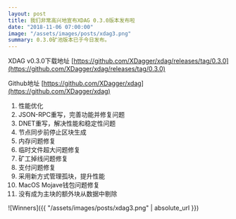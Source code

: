 ```yaml
---
layout: post
title: 我们非常高兴地宣布XDAG 0.3.0版本发布啦
date: "2018-11-06 07:00:00"
image: "/assets/images/posts/xdag3.png"
summary: 0.3.0矿池版本已于今日发布。
---
```


XDAG v0.3.0下载地址 [https://github.com/XDagger/xdag/releases/tag/0.3.0](https://github.com/XDagger/xdag/releases/tag/0.3.0)

Github地址 [https://github.com/XDagger/xdag](https://github.com/XDagger/xdag)

1. 性能优化
2. JSON-RPC重写，完善功能并修复问题
3. DNET重写，解决性能和稳定性问题
4. 节点同步前停止区块生成
5. 内存问题修复
6. 临时文件超大问题修复
7. 矿工掉线问题修复
8. 支付问题修复
9. 采用新方式管理孤块，提升性能
10. MacOS Mojave钱包问题修复
11. 没有成为主块的额外块从数据中剔除


![Winners]({{ "/assets/images/posts/xdag3.png" | absolute_url  }})
